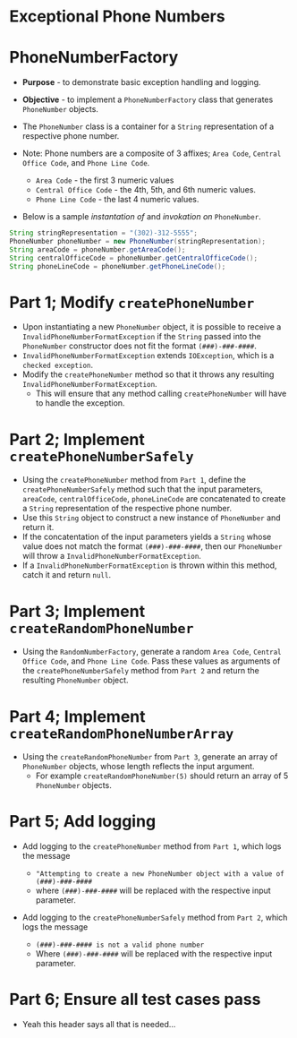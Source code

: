 
# Exceptional Phone Numbers


# PhoneNumberFactory
* **Purpose** - to demonstrate basic exception handling and logging.
* **Objective** - to implement a `PhoneNumberFactory` class that generates `PhoneNumber` objects.
* The `PhoneNumber` class is a container for a `String` representation of a respective phone number.
* Note: Phone numbers are a composite of 3 affixes; `Area Code`, `Central Office Code`, and `Phone Line Code`.
	* `Area Code`  - the first 3 numeric values
	* `Central Office Code` - the 4th, 5th, and 6th numeric values.
	* `Phone Line Code` - the last 4 numeric values. 

* Below is a sample *instantation of* and *invokation on* `PhoneNumber`.
	
```Java
String stringRepresentation = "(302)-312-5555";
PhoneNumber phoneNumber = new PhoneNumber(stringRepresentation);
String areaCode = phoneNumber.getAreaCode();
String centralOfficeCode = phoneNumber.getCentralOfficeCode();
String phoneLineCode = phoneNumber.getPhoneLineCode();
```


# Part 1; Modify `createPhoneNumber`
* Upon instantiating a new `PhoneNumber` object, it is possible to receive a `InvalidPhoneNumberFormatException` if the `String` passed into the `PhoneNumber` constructor does not fit the format `(###)-###-####`.<br>
* `InvalidPhoneNumberFormatException` extends `IOException`, which is a `checked exception`.<br>
* Modify the `createPhoneNumber` method so that it throws any resulting `InvalidPhoneNumberFormatException`.
	* This will ensure that any method calling `createPhoneNumber` will have to handle the exception.



# Part 2; Implement `createPhoneNumberSafely`
* Using the `createPhoneNumber` method from `Part 1`, define the `createPhoneNumberSafely` method such that the input parameters, `areaCode`, `centralOfficeCode`, `phoneLineCode` are concatenated to create a `String` representation of the respective phone number.
* Use this `String` object to construct a new instance of `PhoneNumber` and return it.
* If the concatentation of the input parameters yields a `String` whose value does not match the format `(###)-###-####`, then our `PhoneNumber` will throw a `InvalidPhoneNumberFormatException`.
* If a `InvalidPhoneNumberFormatException` is thrown within this method, catch it and return `null`.


# Part 3; Implement `createRandomPhoneNumber`
* Using the `RandomNumberFactory`, generate a random `Area Code`, `Central Office Code`, and `Phone Line Code`. Pass these values as arguments of the `createPhoneNumberSafely` method from `Part 2` and return the resulting `PhoneNumber` object.


# Part 4; Implement `createRandomPhoneNumberArray`
* Using the `createRandomPhoneNumber` from `Part 3`, generate an array of `PhoneNumber` objects, whose length reflects the input argument.
	* For example `createRandomPhoneNumber(5)` should return an array of 5 `PhoneNumber` objects.


# Part 5; Add logging
* Add logging to the `createPhoneNumber` method from `Part 1`, which logs the message
	* `"Attempting to create a new PhoneNumber object with a value of (###)-###-####`
	* where `(###)-###-####` will be replaced with the respective input parameter.

* Add logging to the `createPhoneNumberSafely` method from `Part 2`, which logs the message
	* `(###)-###-#### is not a valid phone number`
	* Where `(###)-###-####` will be replaced with the respective input parameter.

	
# Part 6; Ensure all test cases pass
* Yeah this header says all that is needed...
